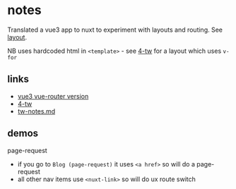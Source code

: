 # notes

Translated a vue3 app to nuxt to experiment with layouts and routing. See [layout](./layouts/default.vue).

NB uses hardcoded html in `<template>` - see [4-tw](../4-tw/layouts/simpleDarkHeadlessUI.vue) for a layout which uses `v-for`

## links

- [vue3 vue-router version](file:///code/web/vue3/prototype/shell-layout-routing/README.md)
- [4-tw](../4-tw/README.md)
- [tw-notes.md](../tw-notes.md)

## demos

page-request

- if you go to `Blog (page-request)` it uses `<a href>` so will do a page-request
- all other nav items use `<nuxt-link>` so will do ux route switch